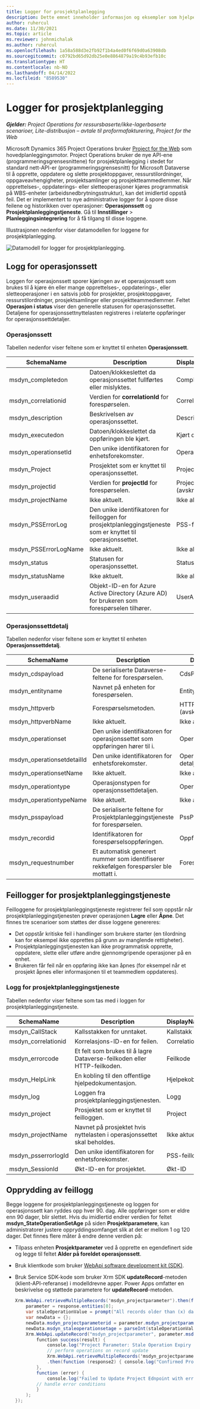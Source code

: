```yaml
---
title: Logger for prosjektplanlegging
description: Dette emnet inneholder informasjon og eksempler som hjelper deg å bruke loggene for prosjektplanlegging til å spore feil som er knyttet til API-ene for prosjektplanleggingstjeneste og prosjektplanlegging.
author: ruhercul
ms.date: 11/30/2021
ms.topic: article
ms.reviewer: johnmichalak
ms.author: ruhercul
ms.openlocfilehash: 1a58a588d3e2fb92f1b4a4ed0f6f69d0a63908db
ms.sourcegitcommit: c0792bd65d92db25e0e8864879a19c4b93efb10c
ms.translationtype: HT
ms.contentlocale: nb-NO
ms.lasthandoff: 04/14/2022
ms.locfileid: "8589530"
---
```

# <a name="project-scheduling-logs"></a>Logger for prosjektplanlegging

_**Gjelder:** Project Operations for ressursbaserte/ikke-lagerbaserte scenarioer, Lite-distribusjon – avtale til proformafakturering_, _Project for the Web_

Microsoft Dynamics 365 Project Operations bruker [Project for the Web](https://support.microsoft.com/office/what-is-project-for-the-web-c19b2421-3c9d-4037-97c6-f66b6e1d2eb5) som hovedplanleggingsmotor. Project Operations bruker de nye API-ene (programmeringsgrensesnittene) for prosjektplanlegging i stedet for standard nett-API-er (programmeringsgrensesnitt) for Microsoft Dataverse til å opprette, oppdatere og slette prosjektoppgaver, ressurstilordninger, oppgaveavhengigheter, prosjektsamlinger og prosjektteammedlemmer. Når opprettelses-, oppdaterings- eller sletteoperasjoner kjøres programmatisk på WBS-enheter (arbeidsnedbrytningsstruktur), kan det imidlertid oppstå feil. Det er implementert to nye administrative logger for å spore disse feilene og historikken over operasjoner: **Operasjonssett** og **Prosjektplanleggingstjeneste**. Gå til **Innstillinger** \> **Planleggingsintegrering** for å få tilgang til disse loggene.

Illustrasjonen nedenfor viser datamodellen for loggene for prosjektplanlegging.

![Datamodell for logger for prosjektplanlegging.](media/LOGDATAMODEL.jpg)

## <a name="operation-set-log"></a>Logg for operasjonssett

Loggen for operasjonssett sporer kjøringen av et operasjonssett som brukes til å kjøre én eller mange opprettelses-, oppdaterings-, eller sletteoperasjoner i en satsvis jobb for prosjekter, prosjektoppgaver, ressurstilordninger, prosjektsamlinger eller prosjektteammedlemmer. Feltet **Operasjon i status** viser den generelle statusen for operasjonssettet. Detaljene for operasjonssettnyttelasten registreres i relaterte oppføringer for operasjonssettdetaljer.

### <a name="operation-set"></a>Operasjonssett

Tabellen nedenfor viser feltene som er knyttet til enheten **Operasjonssett**.

| SchemaName            | Description                                                                                                  | DisplayName            |
|-----------------------|--------------------------------------------------------------------------------------------------------------|------------------------|
| msdyn_completedon     | Datoen/klokkeslettet da operasjonssettet fullførtes eller mislyktes.                                                | CompletedOn            |
| msdyn_correlationid   | Verdien for **correlationId** for forespørselen.                                                                  | CorrelationId          |
| msdyn_description     | Beskrivelsen av operasjonssettet.                                                                        | Description            |
| msdyn_executedon      | Datoen/klokkeslettet da oppføringen ble kjørt.                                                                       | Kjørt den            |
| msdyn_operationsetId  | Den unike identifikatoren for enhetsforekomster.                                                                   | OperationSet           |
| msdyn_Project         | Prosjektet som er knyttet til operasjonssettet.                                                            | Project                |
| msdyn_projectid       | Verdien for **projectId** for forespørselen.                                                                      | ProjectId (avskrevet) |
| msdyn_projectName     | Ikke aktuelt.                                                                                              | Ikke aktuelt         |
| msdyn_PSSErrorLog     | Den unike identifikatoren for feilloggen for prosjektplanleggingstjeneste som er knyttet til operasjonssettet. | PSS-feillogg          |
| msdyn_PSSErrorLogName | Ikke aktuelt.                                                                                              | Ikke aktuelt         |
| msdyn_status          | Statusen for operasjonssettet.                                                                             | Status                 |
| msdyn_statusName      | Ikke aktuelt.                                                                                              | Ikke aktuelt         |
| msdyn_useraadid       | Objekt-ID-en for Azure Active Directory (Azure AD) for brukeren som forespørselen tilhører.                     | UserAADID              |

### <a name="operation-set-detail"></a>Operasjonssettdetalj

Tabellen nedenfor viser feltene som er knyttet til enheten **Operasjonssettdetalj**.

| SchemaName                 | Description                                                                                 | DisplayName           |
|----------------------------|---------------------------------------------------------------------------------------------|-----------------------|
| msdyn_cdspayload           | De serialiserte Dataverse-feltene for forespørselen.                                            | CdsPayload            |
| msdyn_entityname           | Navnet på enheten for forespørselen.                                                     | EntityName            |
| msdyn_httpverb             | Forespørselsmetoden.                                                                         | HTTP-verb (avskrevet) |
| msdyn_httpverbName         | Ikke aktuelt.                                                                             | Ikke aktuelt        |
| msdyn_operationset         | Den unike identifikatoren for operasjonssettet som oppføringen hører til i.                      | OperationSet          |
| msdyn_operationsetdetailId | Den unike identifikatoren for enhetsforekomster.                                                  | OperationSet-detaljer   |
| msdyn_operationsetName     | Ikke aktuelt.                                                                             | Ikke aktuelt        |
| msdyn_operationtype        | Operasjonstypen for operasjonssettdetaljen.                                             | OperationType         |
| msdyn_operationtypeName    | Ikke aktuelt.                                                                             | Ikke aktuelt        |
| msdyn_psspayload           | De serialiserte feltene for Prosjektplanleggingstjeneste for forespørselen.                           | PssPayload            |
| msdyn_recordid             | Identifikatoren for forespørselsoppføringen.                                                       | Oppførings-ID             |
| msdyn_requestnumber        | Et automatisk generert nummer som identifiserer rekkefølgen forespørsler ble mottatt i. | Forespørselsnummer        |

## <a name="project-scheduling-service-error-logs"></a>Feillogger for prosjektplanleggingstjeneste

Feilloggene for prosjektplanleggingstjeneste registrerer feil som oppstår når prosjektplanleggingstjenesten prøver operasjonen **Lagre** eller **Åpne**. Det finnes tre scenarioer som støttes der disse loggene genereres:

- Det oppstår kritiske feil i handlinger som brukere starter (en tilordning kan for eksempel ikke opprettes på grunn av manglende rettigheter).
- Prosjektplanleggingstjenesten kan ikke programmatisk opprette, oppdatere, slette eller utføre andre gjennomgripende operasjoner på en enhet.
- Brukeren får feil når en oppføring ikke kan åpnes (for eksempel når et prosjekt åpnes eller informasjonen til et teammedlem oppdateres).

### <a name="project-scheduling-service-log"></a>Logg for prosjektplanleggingstjeneste

Tabellen nedenfor viser feltene som tas med i loggen for prosjektplanleggingstjeneste.

| SchemaName          | Description                                                                    | DisplayName    |
|---------------------|--------------------------------------------------------------------------------|----------------|
| msdyn_CallStack     | Kallsstakken for unntaket.                                               | Kallstakk     |
| msdyn_correlationid | Korrelasjons-ID-en for feilen.                                               | CorrelationId  |
| msdyn_errorcode     | Et felt som brukes til å lagre Dataverse-feilkoden eller HTTP-feilkoden. | Feilkode     |
| msdyn_HelpLink      | En kobling til den offentlige hjelpedokumentasjon.                                       | Hjelpekobling      |
| msdyn_log           | Loggen fra prosjektplanleggingstjenesten.                                   | Logg            |
| msdyn_project       | Prosjektet som er knyttet til feilloggen.                             | Project        |
| msdyn_projectName   | Navnet på prosjektet hvis nyttelasten i operasjonssettet skal beholdes. | Ikke aktuelt |
| msdyn_psserrorlogId | Den unike identifikatoren for enhetsforekomster.                                     | PSS-feillogg  |
| msdyn_SessionId     | Økt-ID-en for prosjektet.                                                        | Økt-ID     |

## <a name="error-log-cleanup"></a>Opprydding av feillogg

Begge loggene for prosjektplanleggingstjeneste og loggen for operasjonssett kan ryddes opp hver 90. dag. Alle oppføringer som er eldre enn 90 dager, blir slettet. Hvis du imidlertid endrer verdien for feltet **msdyn_StateOperationSetAge** på siden **Prosjektparametere**, kan administratorer justere oppryddingsomfanget slik at det er mellom 1 og 120 dager. Det finnes flere måter å endre denne verdien på:

- Tilpass enheten **Prosjektparameter** ved å opprette en egendefinert side og legge til feltet **Alder på foreldet operasjonssett**.
- Bruk klientkode som bruker [WebApi software development kit (SDK)](/powerapps/developer/model-driven-apps/clientapi/reference/xrm-webapi/updaterecord).
- Bruk Service SDK-kode som bruker Xrm SDK **updateRecord**-metoden (klient-API-referanse) i modelldrevne apper. Power Apps omfatter en beskrivelse og støttede parametere for **updateRecord**-metoden.

    ```C#
    Xrm.WebApi.retrieveMultipleRecords('msdyn_projectparameter').then(function (response) {
        parameter = response.entities[0];
        var staleOperationValue = prompt("All records older than (x) days will be deleted, please enter X between 1 to 90 days", 1)
        var newData = {};
        newData.msdyn_projectparameterid = parameter.msdyn_projectparameterid;
        newData.msdyn_staleoperationsetage = parseInt(staleOperationValue);
        Xrm.WebApi.updateRecord("msdyn_projectparameter", parameter.msdyn_projectparameterid, newData).then(
            function success(result) {
                console.log("Project Parameter: Stale Operation Expiry is set to: " + newData.msdyn_staleoperationsetage);
                // perform operations on record update
                Xrm.WebApi.retrieveMultipleRecords('msdyn_projectparameter')
                .then(function (response2) { console.log("Confirmed Project Parameter: Stale Operation Expiry is set to: " + response2.entities[0].msdyn_staleoperationsetage) });
            },
            function (error) {
                console.log("Failed to Update Project Ednpoint with error: " + error.message);
            // handle error conditions
            }
        );
    });
    ```

